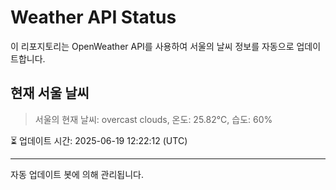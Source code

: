 
# Weather API Status

이 리포지토리는 OpenWeather API를 사용하여 서울의 날씨 정보를 자동으로 업데이트합니다.

## 현재 서울 날씨
> 서울의 현재 날씨: overcast clouds, 온도: 25.82°C, 습도: 60%

⏳ 업데이트 시간: 2025-06-19 12:22:12 (UTC)

---
자동 업데이트 봇에 의해 관리됩니다.
